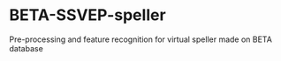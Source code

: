 # BETA-SSVEP-speller
Pre-processing and feature recognition for virtual speller made on BETA database
